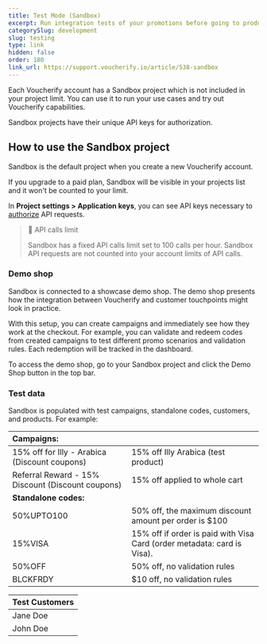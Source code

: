 ```yaml
---
title: Test Mode (Sandbox)
excerpt: Run integration tests of your promotions before going to production
categorySlug: development
slug: testing
type: link
hidden: false
order: 180
link_url: https://support.voucherify.io/article/538-sandbox
---
```


Each Voucherify account has a Sandbox project which is not included in your project limit. You can use it to run your use cases and try out Voucherify capabilities. 

Sandbox projects have their unique API keys for authorization.

## How to use the Sandbox project

Sandbox is the default project when you create a new Voucherify account. 

If you upgrade to a paid plan, Sandbox will be visible in your projects list and it won't be counted to your limit.

In **Project settings > Application keys**, you can see API keys necessary to [authorize](doc:authentication) API requests. 

> 📘 API calls limit
> 
> Sandbox has a fixed API calls limit set to 100 calls per hour. Sandbox API requests are not counted into your account limits of API calls.

### Demo shop

Sandbox is connected to a showcase demo shop. The demo shop presents how the integration between Voucherify and customer touchpoints might look in practice. 

With this setup, you can create campaigns and immediately see how they work at the checkout. For example, you can validate and redeem codes from created campaigns to test different promo scenarios and validation rules. Each redemption will be tracked in the dashboard.

To access the demo shop, go to your Sandbox project and click the Demo Shop button in the top bar.

### Test data

Sandbox is populated with test campaigns, standalone codes, customers, and products. For example:

| **Campaigns:** |  |
|:---|:---|
| 15% off for Illy - Arabica (Discount coupons) | 15% off Illy Arabica (test product) |
| Referral Reward - 15% Discount (Discount coupons) | 15% off applied to whole cart |
| **Standalone codes:** |  |
| 50%UPTO100 | 50% off, the maximum discount amount per order is $100 |
| 15%VISA | 15% off if order is paid with Visa Card (order metadata: card is Visa). |
| 50%OFF | 50% off, no validation rules |
| BLCKFRDY | $10 off, no validation rules |

| **Test Customers** |
|:---|
| Jane Doe |
| John Doe |